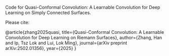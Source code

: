 Code for Quasi-Conformal Convolution: A Learnable Convolution for Deep Learning on Simply Connected Surfaces.

Please cite:

@article{zhang2025quasi,
  title={Quasi-Conformal Convolution: A Learnable Convolution for Deep Learning on Riemann Surfaces},
  author={Zhang, Han and Ip, Tsz Lok and Lui, Lok Ming},
  journal={arXiv preprint arXiv:2502.01356},
  year={2025}
}
